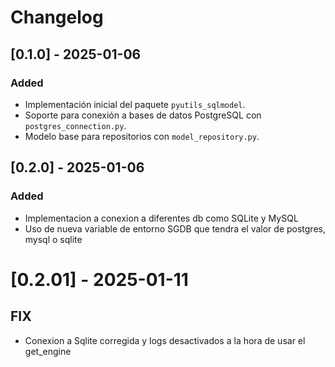 # Changelog

## [0.1.0] - 2025-01-06
### Added
- Implementación inicial del paquete `pyutils_sqlmodel`.
- Soporte para conexión a bases de datos PostgreSQL con `postgres_connection.py`.
- Modelo base para repositorios con `model_repository.py`.


## [0.2.0] - 2025-01-06
### Added
- Implementacion a conexion a diferentes db como SQLite y MySQL
- Uso de nueva variable de entorno SGDB que tendra el  valor de postgres, mysql o sqlite

# [0.2.01] - 2025-01-11
## FIX
- Conexion a Sqlite corregida y logs desactivados a la hora de usar el get_engine

